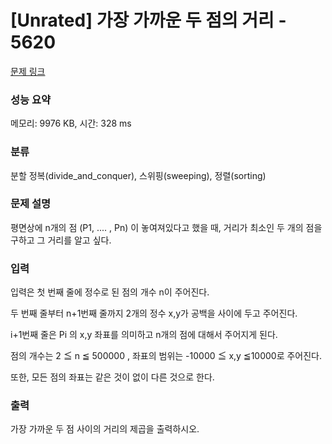 # [Unrated] 가장 가까운 두 점의 거리 - 5620 

[문제 링크](https://www.acmicpc.net/problem/5620) 

### 성능 요약

메모리: 9976 KB, 시간: 328 ms

### 분류

분할 정복(divide_and_conquer), 스위핑(sweeping), 정렬(sorting)

### 문제 설명

<p>평면상에 n개의 점 (P1, .... ,  Pn) 이 놓여져있다고 했을 때, 거리가 최소인 두 개의 점을 구하고 그 거리를 알고 싶다.</p>

### 입력 

 <p>입력은 첫 번째 줄에 정수로 된 점의 개수 n이 주어진다.</p>

<p>두 번째 줄부터 n+1번째 줄까지 2개의 정수 x,y가 공백을 사이에 두고 주어진다. </p>

<p>i+1번째 줄은 Pi 의 x,y 좌표를 의미하고 n개의 점에 대해서 주어지게 된다.</p>

<p>점의 개수는 2 ≦ n ≦ 500000 , 좌표의 범위는 -10000 ≦ x,y ≦10000로 주어진다.</p>

<p>또한, 모든 점의 좌표는 같은 것이 없이 다른 것으로 한다.</p>

### 출력 

 <p>가장 가까운 두 점 사이의 거리의 제곱을 출력하시오.</p>

